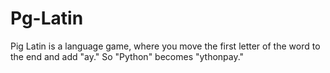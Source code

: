 # Pg-Latin
Pig Latin is a language game, where you move the first letter of the word to the end and add "ay." So "Python" becomes "ythonpay." 
